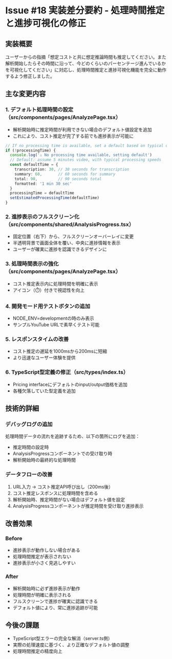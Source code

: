 # Issue #18 実装差分要約 - 処理時間推定と進捗可視化の修正

## 実装概要

ユーザーからの指摘「想定コストと共に想定推論時間も推定してください。また解析開始したらその時間に沿って、今どのくらいのパーセンテージ進んでいるかを可視化してください」に対応し、処理時間推定と進捗可視化機能を完全に動作するよう修正しました。

## 主な変更内容

### 1. デフォルト処理時間の設定（src/components/pages/AnalyzePage.tsx）
- 解析開始時に推定時間が利用できない場合のデフォルト値設定を追加
- これにより、コスト推定が完了する前でも進捗表示が可能に

```typescript
// If no processing time is available, set a default based on typical durations
if (!processingTime) {
  console.log('⚠️ No processing time available, setting default')
  // Default: assume 5 minutes video, with typical processing speeds
  const defaultTime = {
    transcription: 30, // 30 seconds for transcription
    summary: 60,       // 60 seconds for summary
    total: 90,         // 90 seconds total
    formatted: '1 min 30 sec'
  }
  processingTime = defaultTime
  setEstimatedProcessingTime(defaultTime)
}
```

### 2. 進捗表示のフルスクリーン化（src/components/shared/AnalysisProgress.tsx）
- 固定位置（右下）から、フルスクリーンオーバーレイに変更
- 半透明背景で画面全体を覆い、中央に進捗情報を表示
- ユーザーが確実に進捗を認識できるデザインに

### 3. 処理時間表示の強化（src/components/pages/AnalyzePage.tsx）
- コスト推定表示内に処理時間を明確に表示
- アイコン（⏱️）付きで視認性を向上

### 4. 開発モード用テストボタンの追加
- NODE_ENV=developmentの時のみ表示
- サンプルYouTube URLで素早くテスト可能

### 5. レスポンスタイムの改善
- コスト推定の遅延を1000msから200msに短縮
- より迅速なユーザー体験を提供

### 6. TypeScript型定義の修正（src/types/index.ts）
- Pricing interfaceにデフォルトのinput/output価格を追加
- 各種欠落していた型定義を追加

## 技術的詳細

### デバッグログの追加
処理時間データの流れを追跡するため、以下の箇所にログを追加：
- 推定時間の設定時
- AnalysisProgressコンポーネントでの受け取り時
- 解析開始時の最終的な処理時間

### データフローの改善
1. URL入力 → コスト推定API呼び出し（200ms後）
2. コスト推定レスポンスに処理時間を含める
3. 解析開始時、推定時間がない場合はデフォルト値を設定
4. AnalysisProgressコンポーネントが推定時間を受け取り進捗表示

## 改善効果

### Before
- 進捗表示が動作しない場合がある
- 処理時間推定が表示されない
- 進捗表示が小さく見逃しやすい

### After
- 解析開始時に必ず進捗表示が動作
- 処理時間が明確に表示される
- フルスクリーンで進捗が確実に認識できる
- デフォルト値により、常に進捗追跡が可能

## 今後の課題

- TypeScript型エラーの完全な解消（server.ts側）
- 実際の処理速度に基づく、より正確なデフォルト値の調整
- 処理時間推定の精度向上